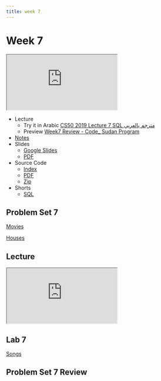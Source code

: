 ```yaml
---
title: week 7
---
```


# Week 7

<iframe src="https://www.youtube.com/embed/Wb0DM9I8RDo"></iframe>


- Lecture
  - Try it in Arabic
    [CS50 2019 Lecture 7 SQL مترجم بالعربي](https://www.youtube.com/embed/e1yDLQDWo-I)
  - Preview
    [Week7 Review - Code_ Sudan Program](https://www.youtube.com/embed/CsUbvG0_On8)
- [Notes](https://cs50.harvard.edu/x/2021/notes/7/)
- Slides
  - <a href="https://docs.google.com/presentation/d/15se_MWukxRsxlZEx_MMZV6hlG-VVX3MF3V1JQpUyZ30/edit#slide=id.g656b02730f_1_128">Google Slides</a>
  - <a href="https://cdn.cs50.net/2020/fall/lectures/7/lecture7.pdf">PDF</a>
- Source Code
  - <a href="https://cdn.cs50.net/2020/fall/lectures/7/src7/">Index</a>
  - <a href="https://cdn.cs50.net/2020/fall/lectures/7/src7.pdf">PDF</a>
  - <a href="https://cdn.cs50.net/2020/fall/lectures/7/src7.zip">Zip</a>
- Shorts
  - <a href="https://www.youtube.com/watch?v=AywtnUjQ6X4" savefrom_lm_index="0" savefrom_lm="1">SQL</a>

## Problem Set 7

[Movies](https://lab.cs50.io/Mohamed-Faroug/lab/main/pset7/Movies)

[Houses](https://lab.cs50.io/Mohamed-Faroug/lab/main/pset7/Houses)

## Lecture

<iframe src="https://www.youtube.com/embed/zFm9OCDCIxc"></iframe>

## Lab 7

[Songs](https://cs50.harvard.edu/x/2021/labs/7/#:~:text=Songs)


## Problem Set 7 Review 
<!-- <div class="box" >Speller Review  <iframe src="https://www.youtube.com/embed/S_3NvpLje3M"></iframe></div>
<div class="box" >Caesar Review  <iframe src="https://www.youtube.com/embed/3BcjXzNlT0w"></iframe></div> -->
